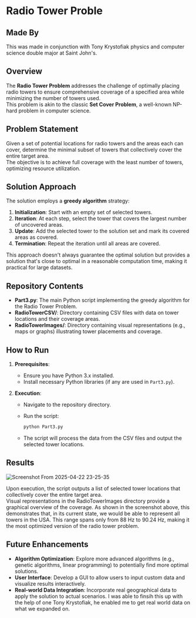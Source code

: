 # Radio Tower Proble

## Made By

This was made in conjunction with Tony Krystofiak physics and computer science double major at Saint John's.

## Overview

The **Radio Tower Problem** addresses the challenge of optimally placing radio towers to ensure comprehensive coverage of a specified area while minimizing the number of towers used.  
This problem is akin to the classic **Set Cover Problem**, a well-known NP-hard problem in computer science.

## Problem Statement

Given a set of potential locations for radio towers and the areas each can cover, determine the minimal subset of towers that collectively cover the entire target area.  
The objective is to achieve full coverage with the least number of towers, optimizing resource utilization.

## Solution Approach

The solution employs a **greedy algorithm** strategy:

1. **Initialization**: Start with an empty set of selected towers.
2. **Iteration**: At each step, select the tower that covers the largest number of uncovered areas.
3. **Update**: Add the selected tower to the solution set and mark its covered areas as covered.
4. **Termination**: Repeat the iteration until all areas are covered.

This approach doesn't always guarantee the optimal solution but provides a solution that's close to optimal in a reasonable computation time, making it practical for large datasets.

## Repository Contents

- **Part3.py**: The main Python script implementing the greedy algorithm for the Radio Tower Problem.
- **RadioTowerCSV/**: Directory containing CSV files with data on tower locations and their coverage areas.
- **RadioTowerImages/**: Directory containing visual representations (e.g., maps or graphs) illustrating tower placements and coverage.

## How to Run

1. **Prerequisites**:
   - Ensure you have Python 3.x installed.
   - Install necessary Python libraries (if any are used in `Part3.py`).

2. **Execution**:
   - Navigate to the repository directory.
   - Run the script:

     ```bash
     python Part3.py
     ```

   - The script will process the data from the CSV files and output the selected tower locations.

## Results
![Screenshot From 2025-04-22 23-25-35](https://github.com/user-attachments/assets/9d25886d-d5fb-43ca-b59f-2828344f457d)

Upon execution, the script outputs a list of selected tower locations that collectively cover the entire target area.  
Visual representations in the RadioTowerImages directory provide a graphical overview of the coverage. As shown in the screenshot above, this demonstrates that, in its current state, we would be able to represent all towers in the USA. This range spans only from 88 Hz to 90.24 Hz, making it the most optimized version of the radio tower problem.

## Future Enhancements

- **Algorithm Optimization**: Explore more advanced algorithms (e.g., genetic algorithms, linear programming) to potentially find more optimal solutions.
- **User Interface**: Develop a GUI to allow users to input custom data and visualize results interactively.
- **Real-world Data Integration**: Incorporate real geographical data to apply the solution to actual scenarios. I was able to finsih this up with the help of one Tony Krystofiak, he enabled me to get real world data on what we expanded on.
